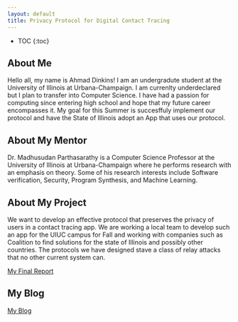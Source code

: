 ```yaml
---
layout: default
title: Privacy Protocol for Digital Contact Tracing
---
```


* TOC
{:toc}

## About Me

Hello all, my name is Ahmad Dinkins! I am an undergradute student at the University of Illinois at Urbana-Champaign. I am currenlty underdeclared but I plan to transfer into Computer Science. I have had a passion for computing since entering high school and hope that my future career encompasses it. My goal for this Summer is succesffuly implement our protocol and have the State of Illinois adopt an App that uses our protocol.

## About My Mentor

Dr. Madhusudan Parthasarathy is a Computer Science Professor at the University of Illinois at Urbana-Champaign where he performs research with an emphasis on theory. Some of his research interests include Software verification, Security, Program Synthesis, and Machine Learning.

## About My Project

We want to develop an effective protocol that preserves the privacy of users in a contact tracing app. We are working a local team to develop such an app for the UIUC campus for Fall and working with companies such as Coalition to find solutions for the state of Illinois and possibly other countries. The protocols we have designed stave a class of relay attacks that no other current system can.

[My Final Report](files/finalreport.pdf)

## My Blog

[My Blog](blog.html)
